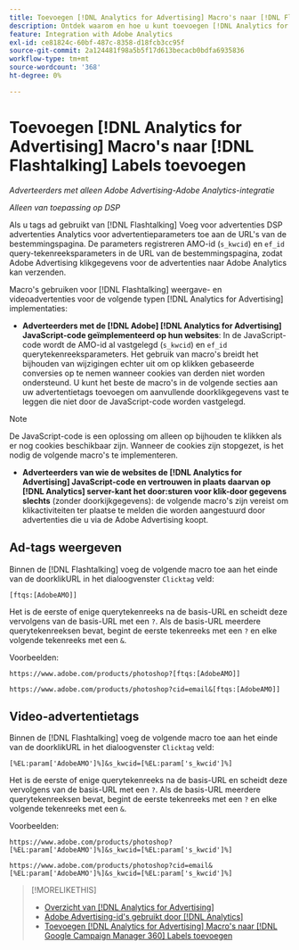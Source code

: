 ```yaml
---
title: Toevoegen [!DNL Analytics for Advertising] Macro's naar [!DNL Flashtalking] Labels toevoegen
description: Ontdek waarom en hoe u kunt toevoegen [!DNL Analytics for Advertising] macro's voor uw [!DNL Flashtalking] advertentietags
feature: Integration with Adobe Analytics
exl-id: ce81824c-60bf-487c-8358-d18fcb3cc95f
source-git-commit: 2a124481f98a5b5f17d613becacb0bdfa6935836
workflow-type: tm+mt
source-wordcount: '368'
ht-degree: 0%

---
```


# Toevoegen [!DNL Analytics for Advertising] Macro&#39;s naar [!DNL Flashtalking] Labels toevoegen

*Adverteerders met alleen Adobe Advertising-Adobe Analytics-integratie*

*Alleen van toepassing op DSP*

Als u tags ad gebruikt van [!DNL Flashtalking] Voeg voor advertenties DSP advertenties Analytics voor advertentieparameters toe aan de URL&#39;s van de bestemmingspagina. De parameters registreren AMO-id (`s_kwcid`) en `ef_id` query-tekenreeksparameters in de URL van de bestemmingspagina, zodat Adobe Advertising klikgegevens voor de advertenties naar Adobe Analytics kan verzenden.

Macro&#39;s gebruiken voor [!DNL Flashtalking] weergave- en videoadvertenties voor de volgende typen [!DNL Analytics for Advertising] implementaties:

* **Adverteerders met de [!DNL Adobe] [!DNL Analytics for Advertising] JavaScript-code geïmplementeerd op hun websites**: In de JavaScript-code wordt de AMO-id al vastgelegd (`s_kwcid`) en `ef_id` querytekenreeksparameters. Het gebruik van macro&#39;s breidt het bijhouden van wijzigingen echter uit om op klikken gebaseerde conversies op te nemen wanneer cookies van derden niet worden ondersteund. U kunt het beste de macro&#39;s in de volgende secties aan uw advertentietags toevoegen om aanvullende doorklikgegevens vast te leggen die niet door de JavaScript-code worden vastgelegd.

>[!NOTE]
>
>De JavaScript-code is een oplossing om alleen op bijhouden te klikken als er nog cookies beschikbaar zijn. Wanneer de cookies zijn stopgezet, is het nodig de volgende macro&#39;s te implementeren.

* **Adverteerders van wie de websites de [!DNL Analytics for Advertising] JavaScript-code en vertrouwen in plaats daarvan op [!DNL Analytics] server-kant het door:sturen voor klik-door gegevens slechts** (zonder doorkijkgegevens): de volgende macro&#39;s zijn vereist om klikactiviteiten ter plaatse te melden die worden aangestuurd door advertenties die u via de Adobe Advertising koopt.

## Ad-tags weergeven

Binnen de [!DNL Flashtalking] voeg de volgende macro toe aan het einde van de doorklikURL in het dialoogvenster `Clicktag` veld:

```
[ftqs:[AdobeAMO]]
```

Het is de eerste of enige querytekenreeks na de basis-URL en scheidt deze vervolgens van de basis-URL met een `?`. Als de basis-URL meerdere querytekenreeksen bevat, begint de eerste tekenreeks met een `?` en elke volgende tekenreeks met een `&`.

Voorbeelden:

`https://www.adobe.com/products/photoshop?[ftqs:[AdobeAMO]]`

`https://www.adobe.com/products/photoshop?cid=email&[ftqs:[AdobeAMO]]`

## Video-advertentietags

Binnen de [!DNL Flashtalking] voeg de volgende macro toe aan het einde van de doorklikURL in het dialoogvenster `Clicktag` veld:

```
[%EL:param['AdobeAMO']%]&s_kwcid=[%EL:param['s_kwcid']%]
```

Het is de eerste of enige querytekenreeks na de basis-URL en scheidt deze vervolgens van de basis-URL met een `?`. Als de basis-URL meerdere querytekenreeksen bevat, begint de eerste tekenreeks met een `?` en elke volgende tekenreeks met een `&`.

Voorbeelden:

`https://www.adobe.com/products/photoshop?[%EL:param['AdobeAMO']%]&s_kwcid=[%EL:param['s_kwcid']%]`

`https://www.adobe.com/products/photoshop?cid=email&[%EL:param['AdobeAMO']%]&s_kwcid=[%EL:param['s_kwcid']%]`

>[!MORELIKETHIS]
>
>* [Overzicht van [!DNL Analytics for Advertising]](overview.md)
>* [Adobe Advertising-id&#39;s gebruikt door [!DNL Analytics]](/help/integrations/analytics/ids.md)
>* [Toevoegen [!DNL Analytics for Advertising] Macro&#39;s naar [!DNL Google Campaign Manager 360] Labels toevoegen](/help/integrations/analytics/macros-google-campaign-manager.md)

